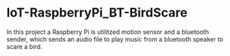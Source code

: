 # IoT-RaspberryPi_BT-BirdScare
In this project a Raspberry Pi is utilitzed motion sensor and a bluetooth sender, which sends an audio file to play music from a bluetooth speaker to scare a bird.
